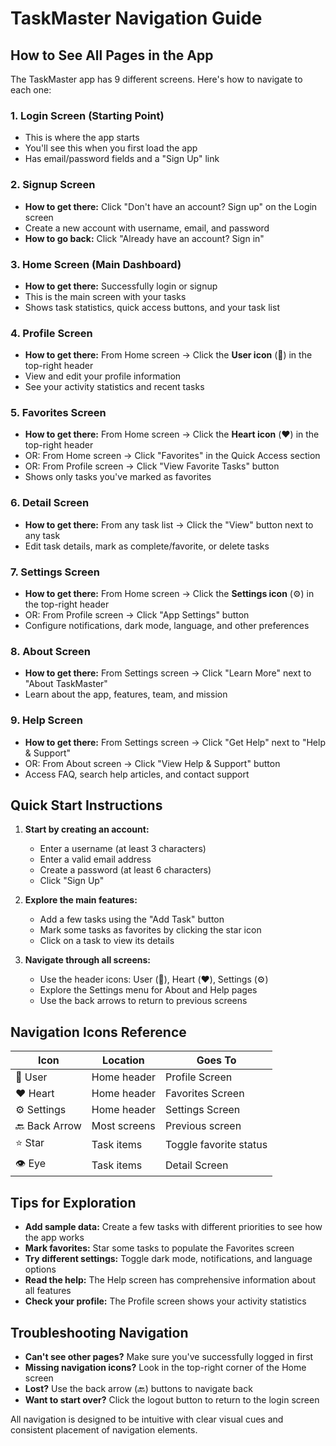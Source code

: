 # TaskMaster Navigation Guide

## How to See All Pages in the App

The TaskMaster app has 9 different screens. Here's how to navigate to each one:

### 1. **Login Screen** (Starting Point)
- This is where the app starts
- You'll see this when you first load the app
- Has email/password fields and a "Sign Up" link

### 2. **Signup Screen**
- **How to get there:** Click "Don't have an account? Sign up" on the Login screen
- Create a new account with username, email, and password
- **How to go back:** Click "Already have an account? Sign in"

### 3. **Home Screen** (Main Dashboard)
- **How to get there:** Successfully login or signup
- This is the main screen with your tasks
- Shows task statistics, quick access buttons, and your task list

### 4. **Profile Screen**
- **How to get there:** From Home screen → Click the **User icon** (👤) in the top-right header
- View and edit your profile information
- See your activity statistics and recent tasks

### 5. **Favorites Screen**
- **How to get there:** From Home screen → Click the **Heart icon** (❤️) in the top-right header
- OR: From Home screen → Click "Favorites" in the Quick Access section
- OR: From Profile screen → Click "View Favorite Tasks" button
- Shows only tasks you've marked as favorites

### 6. **Detail Screen**
- **How to get there:** From any task list → Click the "View" button next to any task
- Edit task details, mark as complete/favorite, or delete tasks

### 7. **Settings Screen**
- **How to get there:** From Home screen → Click the **Settings icon** (⚙️) in the top-right header
- OR: From Profile screen → Click "App Settings" button
- Configure notifications, dark mode, language, and other preferences

### 8. **About Screen**
- **How to get there:** From Settings screen → Click "Learn More" next to "About TaskMaster"
- Learn about the app, features, team, and mission

### 9. **Help Screen**
- **How to get there:** From Settings screen → Click "Get Help" next to "Help & Support"
- OR: From About screen → Click "View Help & Support" button
- Access FAQ, search help articles, and contact support

## Quick Start Instructions

1. **Start by creating an account:**
   - Enter a username (at least 3 characters)
   - Enter a valid email address
   - Create a password (at least 6 characters)
   - Click "Sign Up"

2. **Explore the main features:**
   - Add a few tasks using the "Add Task" button
   - Mark some tasks as favorites by clicking the star icon
   - Click on a task to view its details

3. **Navigate through all screens:**
   - Use the header icons: User (👤), Heart (❤️), Settings (⚙️)
   - Explore the Settings menu for About and Help pages
   - Use the back arrows to return to previous screens

## Navigation Icons Reference

| Icon | Location | Goes To |
|------|----------|---------|
| 👤 User | Home header | Profile Screen |
| ❤️ Heart | Home header | Favorites Screen |
| ⚙️ Settings | Home header | Settings Screen |
| 🔙 Back Arrow | Most screens | Previous screen |
| ⭐ Star | Task items | Toggle favorite status |
| 👁️ Eye | Task items | Detail Screen |

## Tips for Exploration

- **Add sample data:** Create a few tasks with different priorities to see how the app works
- **Mark favorites:** Star some tasks to populate the Favorites screen
- **Try different settings:** Toggle dark mode, notifications, and language options
- **Read the help:** The Help screen has comprehensive information about all features
- **Check your profile:** The Profile screen shows your activity statistics

## Troubleshooting Navigation

- **Can't see other pages?** Make sure you've successfully logged in first
- **Missing navigation icons?** Look in the top-right corner of the Home screen
- **Lost?** Use the back arrow (🔙) buttons to navigate back
- **Want to start over?** Click the logout button to return to the login screen

All navigation is designed to be intuitive with clear visual cues and consistent placement of navigation elements.